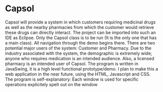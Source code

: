 # Capsol
Capsol will provide a system in which customers requiring medicinal drugs as well as the nearby pharmacies from which the customer would retrieve these drugs can directly interact.
The project can be imported into such an IDE as Eclipse. Only the Capsol class is to be run (It is the only one that has a main class). All navigation through the demo begins there. 
There are two potential major users of the system: Customer and Pharmacy. Due to the industry associated with the system, the demographic is extremely wide; anyone who requires medication is an intended audience. Also, a licensed pharmacy is an intended user of Capsol.
The program is written in JavaSwing, it is a high level functional prototype/demo. I plan to make this a web application in the near future, using the HTML, Javascript and CSS.
The program is self-explanatory: Each window is used for specific operations explicitely spelt out on the window
